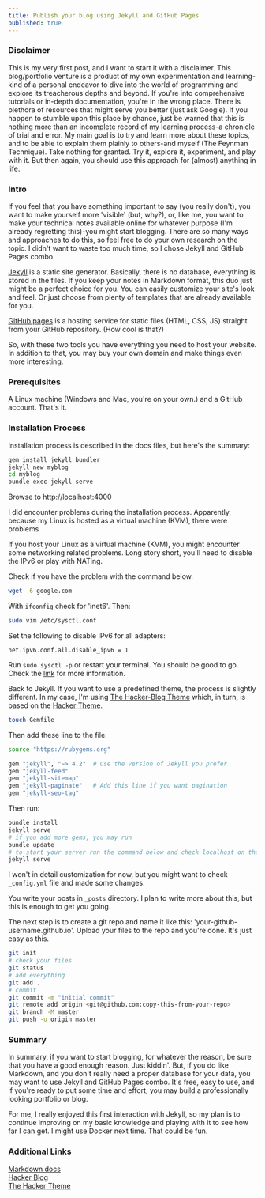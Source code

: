 ```yaml
---
title: Publish your blog using Jekyll and GitHub Pages
published: true
---
```


### Disclaimer

This is my very first post, and I want to start it with a disclaimer. This blog/portfolio venture is a product of my own experimentation and learning-kind of a personal endeavor to dive into the world of programming and explore its treacherous depths and beyond. If you're into comprehensive tutorials or in-depth documentation, you're in the wrong place. There is plethora of resources that might serve you better (just ask Google). If you happen to stumble upon this place by chance, just be warned that this is nothing more than an incomplete record of my learning process-a chronicle of trial and error. My main goal is to try and learn more about these topics, and to be able to explain them plainly to others-and myself (The Feynman Technique). Take nothing for granted. Try it, explore it, experiment, and play with it. But then again, you should use this approach for (almost) anything in life.


### Intro

If you feel that you have something important to say (you really don't), you want to make yourself more 'visible' (but, why?), or, like me, you want to make your technical notes available online for whatever purpose (I'm already regretting this)-you might start blogging. There are so many ways and approaches to do this, so feel free to do your own research on the topic. I didn't want to waste too much time, so I chose Jekyll and GitHub Pages combo.

[Jekyll](https://jekyllrb.com/docs/) is a static site generator. Basically, there is no database, everything is stored in the files. If you keep your notes in Markdown format, this duo just might be a perfect choice for you. You can easily customize your site's look and feel. Or just choose from plenty of templates that are already available for you.

[GitHub pages](https://github.com/) is a hosting service for static files (HTML, CSS, JS) straight from your GitHub repository. (How cool is that?)

So, with these two tools you have everything you need to host your website. In addition to that, you may buy your own domain and make things even more interesting.


### Prerequisites

A Linux machine (Windows and Mac, you're on your own.) and a GitHub account. That's it.


### Installation Process

Installation process is described in the docs files, but here's the summary:

```bash
gem install jekyll bundler
jekyll new myblog
cd myblog
bundle exec jekyll serve
```

Browse to http://localhost:4000

I did encounter problems during the installation process. Apparently, because my Linux is hosted as a virtual machine (KVM), there were problems 

If you host your Linux as a virtual machine (KVM), you might encounter some networking related problems. Long story short, you'll need to disable the IPv6 or play with NATing.

Check if you have the problem with the command below.

```bash
wget -6 google.com
```

With `ifconfig` check for 'inet6'. Then:

```bash
sudo vim /etc/sysctl.conf
```

Set the following to disable IPv6 for all adapters:

```
net.ipv6.conf.all.disable_ipv6 = 1
```

Run `sudo sysctl -p` or restart your terminal. You should be good to go. Check the [link](https://www.itzgeek.com/how-tos/linux/debian/how-to-disable-ipv6-on-debian-9-ubuntu-16-04.html) for more information.

Back to Jekyll. If you want to use a predefined theme, the process is slightly different. In my case, I'm using [The Hacker-Blog Theme](https://github.com/tocttou/hacker-blog) which, in turn, is based on the [Hacker Theme](https://github.com/pages-themes/hacker). 

```bash
touch Gemfile
```

Then add these line to the file:

```bash
source "https://rubygems.org"

gem "jekyll", "~> 4.2"  # Use the version of Jekyll you prefer
gem "jekyll-feed"
gem "jekyll-sitemap"
gem "jekyll-paginate"   # Add this line if you want pagination
gem "jekyll-seo-tag"
```

Then run:

```bash
bundle install
jekyll serve
# if you add more gems, you may run
bundle update
# to start your server run the command below and check localhost on the port 4000
jekyll serve
```

I won't in detail customization for now, but you might want to check `_config.yml` file and made some changes.

You write your posts in `_posts` directory. I plan to write more about this, but this is enough to get you going.

The next step is to create a git repo and name it like this: 'your-github-username.github.io'. Upload your files to the repo and you're done. It's just easy as this.

```bash
git init
# check your files
git status
# add everything
git add .
# commit
git commit -m "initial commit"
git remote add origin <git@github.com:copy-this-from-your-repo>
git branch -M master
git push -u origin master
```


### Summary

In summary, if you want to start blogging, for whatever the reason, be sure that you have a good enough reason. Just kiddin'. But, if you do like Markdown, and you don't really need a proper database for your data, you may want to use Jekyll and GitHub Pages combo. It's free, easy to use, and if you're ready to put some time and effort, you may build a professionally looking portfolio or blog.

For me, I really enjoyed this first interaction with Jekyll, so my plan is to continue improving on my basic knowledge and playing with it to see how far I can get. I might use Docker next time. That could be fun.


### Additional Links

[Markdown docs](https://www.markdownguide.org/basic-syntax/)  
[Hacker Blog](https://jamstackthemes.dev/theme/jekyll-theme-hacker-blog/)  
[The Hacker Theme](https://github.com/pages-themes/hacker)  
